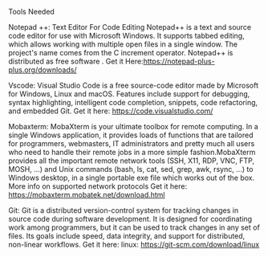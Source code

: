 Tools Needed
 

 

Notepad ++: Text Editor For Code Editing  Notepad++ is a text and source code editor for use with Microsoft Windows. It supports tabbed editing, which allows working with multiple open files in a single window. The project's name comes from the C increment operator. Notepad++ is distributed as free software . Get it Here:https://notepad-plus-plus.org/downloads/

Vscode: Visual Studio Code is a free source-code editor made by Microsoft for Windows, Linux and macOS. Features include support for debugging, syntax highlighting, intelligent code completion, snippets, code refactoring, and embedded Git.                                                              Get it here: https://code.visualstudio.com/

Mobaxterm: MobaXterm is your ultimate toolbox for remote computing. In a single Windows application, it provides loads of functions that are tailored for programmers, webmasters, IT administrators and pretty much all users who need to handle their remote jobs in a more simple fashion.MobaXterm provides all the important remote network tools (SSH, X11, RDP, VNC, FTP, MOSH, ...) and Unix commands (bash, ls, cat, sed, grep, awk, rsync, ...) to Windows desktop, in a single portable exe file which works out of the box. More info on supported network protocols
         Get it here: https://mobaxterm.mobatek.net/download.html
         
         
Git: Git is a distributed version-control system for tracking changes in source code during software development. It is designed for coordinating work among programmers, but it can be used to track changes in any set of files. Its goals include speed, data integrity, and support for distributed, non-linear workflows. Get it here: linux: https://git-scm.com/download/linux

